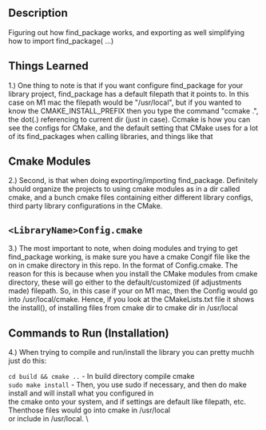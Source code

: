 ## Description
Figuring out how find_package works, and exporting as well simplifying how to import find_package(<LibraryName> ...)

## Things Learned
1.) One thing to note is that if you want configure find_package for your library project, find_package has a default filepath that
    it points to. In this case on M1 mac the filepath would be "/usr/local", but if you wanted to know the CMAKE_INSTALL_PREFIX
    then you type the command "ccmake .", the dot(.) referencing to current dir (just in case). Ccmake is how you can see the configs
    for CMake, and the default setting that CMake uses for a lot of its find_packages when calling libraries, and things like that

## Cmake Modules
2.) Second, is that when doing exporting/importing find_package. Definitely should organize the projects to using cmake modules 
    as in a dir called cmake, and a bunch cmake files containing either different library configs, third party library configurations in the CMake.


## `<LibraryName>Config.cmake`
3.) The most important to note, when doing modules and trying to get find_package working, is make sure you have a cmake Congif file like the on
    in cmake directory in this repo. In the format of <Libraryname>Config.cmake. The reason for this is because when you install the CMake modules from cmake
    directory, these will go either to the default/customized (if adjustments made) filepath. So, in this case if your on M1 mac, then  the Config would go into
    /usr/local/cmake. Hence, if you look at the CMakeLists.txt file it shows the install(), of installing files from cmake dir to cmake dir in /usr/local

## Commands to Run (Installation)
4.) When trying to compile and run/install the library you can pretty muchh just do this:

`cd build && cmake ..` - In build directory compile cmake \
`sudo make install` - Then, you use sudo if necessary, and then do make install and will install what you configured in \
the cmake onto your system, and if settings are default like filepath, etc. Thenthose files would go into cmake in /usr/local \
or include in /usr/local. \
